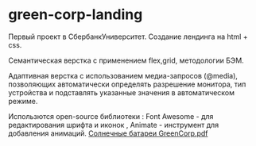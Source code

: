 # green-corp-landing
Первый проект в СбербанкУниверситет.
Создание лендинга на html + css.

Семантическая верстка с применением flex,grid, методологии БЭМ.

Адаптивная верстка с использованием медиа-запросов (@media), позволяющих автоматически определять разрешение монитора, 
тип устройства и подставлять указанные значения в автоматическом режиме.

Использются open-source библиотеки : Font Awesome - для редактирования шрифта и иконок , Animate - инструмент для добавления анимаций.
[Солнечные батареи GreenCorp.pdf](https://github.com/SerejaBrakka/green-corp-landing/files/9702320/GreenCorp.pdf)
